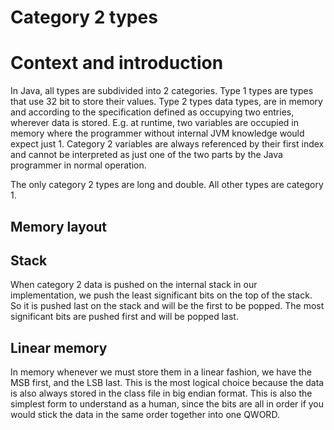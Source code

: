 # Category 2 types

# Context and introduction
In Java, all types are subdivided into 2 categories.
Type 1 types are types that use 32 bit to store their values.
Type 2 types data types, 
are in memory and according to the specification defined as occupying two entries, wherever data is stored.
E.g. at runtime, two variables are occupied in memory where the programmer without internal JVM knowledge would expect just 1.
Category 2 variables are always referenced by their first index and cannot be interpreted as just one of the two parts by the Java programmer in normal operation.

The only category 2 types are long and double. All other types are category 1.

## Memory layout
## Stack
When category 2 data is pushed on the internal stack in our implementation, 
we push the least significant bits on the top of the stack.
So it is pushed last on the stack and will be the first to be popped.
The most significant bits are pushed first and will be popped last.
## Linear memory
In memory whenever we must store them in a linear fashion, we have the MSB first, and the LSB last.
This is the most logical choice because the data is also always stored in the class file in big endian format.
This is also the simplest form to understand as a human, since the bits are all in order if you would stick the data in the same order together into one QWORD.